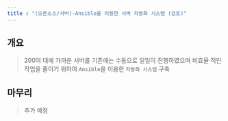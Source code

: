 ```yaml
---
title : "(오픈소스/서버)-Ansible을 이용한 서버 자동화 시스템 (검토)"
---
```


## 개요
>200여 대에 가까운 서버를 기존에는 수동으로 일일이 진행하였으며 비효율 적인 작업을 줄이기 위하여 `Ansible`을 이용한 `자동화 시스템` 구축

## 마무리
>추가 예정
